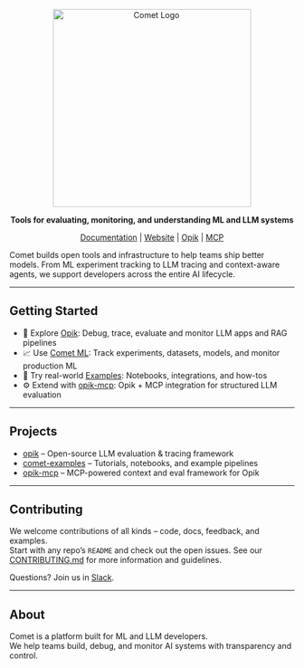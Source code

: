 <p align="center">
  <img src="https://www.comet.com/images/logo_comet_light.png" width="350" alt="Comet Logo" />
</p>

<p align="center">
  <strong>Tools for evaluating, monitoring, and understanding ML and LLM systems</strong>
</p>

<p align="center">
  <a href="https://www.comet.com/docs">Documentation</a> |
  <a href="https://www.comet.com">Website</a> |
  <a href="https://github.com/comet-ml/opik">Opik</a> |
  <a href="https://modelcontextprotocol.io">MCP</a>
</p>

Comet builds open tools and infrastructure to help teams ship better models. From ML experiment tracking to LLM tracing and context-aware agents, we support developers across the entire AI lifecycle.

---

## Getting Started

- 🔬 Explore [Opik](https://github.com/comet-ml/opik): Debug, trace, evaluate and monitor LLM apps and RAG pipelines
- 📈 Use [Comet ML](https://www.comet.com): Track experiments, datasets, models, and monitor production ML
- 🧪 Try real-world [Examples](https://github.com/comet-ml/comet-examples): Notebooks, integrations, and how-tos
- ⚙️ Extend with [opik-mcp](https://github.com/comet-ml/opik-mcp): Opik + MCP integration for structured LLM evaluation

---

## Projects

- [opik](https://github.com/comet-ml/opik) – Open-source LLM evaluation & tracing framework  
- [comet-examples](https://github.com/comet-ml/comet-examples) – Tutorials, notebooks, and example pipelines  
- [opik-mcp](https://github.com/comet-ml/opik-mcp) – MCP-powered context and eval framework for Opik

---

## Contributing

We welcome contributions of all kinds – code, docs, feedback, and examples.  
Start with any repo’s `README` and check out the open issues.
See our [CONTRIBUTING.md](https://github.com/comet-ml/opik/blob/main/CONTRIBUTING.md) for more information and guidelines.

Questions? Join us in [Slack](https://www.comet.com/slack).

---

## About

Comet is a platform built for ML and LLM developers.  
We help teams build, debug, and monitor AI systems with transparency and control.
